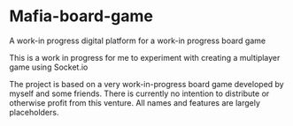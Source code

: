 # Mafia-board-game
A work-in progress digital platform for a work-in progress board game

This is a work in progress for me to experiment with creating a multiplayer game using Socket.io

The project is based on a very work-in-progress board game developed by myself and some friends. There is currently no intention to distribute
or otherwise profit from this venture. All names and features are largely placeholders. 
